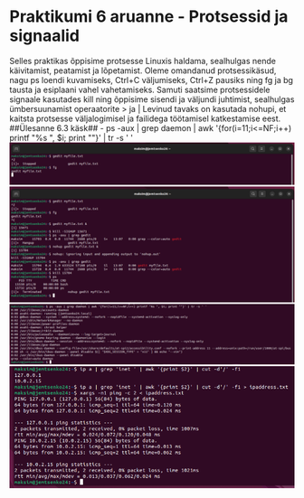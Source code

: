 # Praktikumi 6 aruanne - Protsessid ja signaalid
Selles praktikas õppisime protsesse Linuxis haldama, sealhulgas nende käivitamist, peatamist ja lõpetamist. Oleme omandanud protsessikäsud, nagu ps loendi kuvamiseks, Ctrl+C väljumiseks, Ctrl+Z pausiks ning fg ja bg tausta ja esiplaani vahel vahetamiseks. Samuti saatsime protsessidele signaale kasutades kill ning õppisime sisendi ja väljundi juhtimist, sealhulgas ümbersuunamist operaatorite > ja | Levinud tavaks on kasutada nohupi, et kaitsta protsesse väljalogimisel ja failidega töötamisel katkestamise eest.
##Ülesanne 6.3 käsk## - ps -aux | grep daemon | awk '{for(i=11;i<=NF;i++) printf "%s ", $i; print ""}' | tr -s ' '
![protsessid_signaalid](./pildid/os_praks6.1.png)
![protsessid_signaalid](./pildid/os_praks6.2.png)
![protsessid_signaalid](./pildid/os_praks6.3.png)
![protsessid_signaalid](./pildid/os_praks6.4.png)
